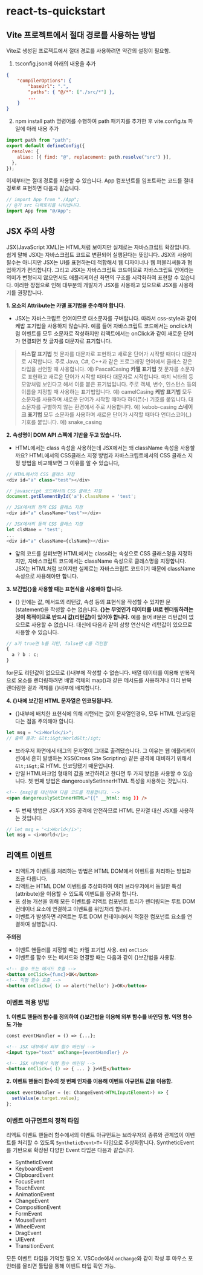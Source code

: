# react-ts-quickstart

## Vite 프로젝트에서 절대 경로를 사용하는 방법

Vite로 생성된 프로젝트에서 절대 경로를 사용하려면 약간의 설정이 필요함.

1. tsconfig.json에 아래의 내용을 추가

```json
{
    "compilerOptions": {
        "baseUrl": ".",
        "paths": { "@/*": ["./src/*"] },
        ...
    }
}
```

2. npm install path 명령어를 수행하여 path 패키지를 추가한 후 vite.config.ts 파일에 아래 내용 추가

```javascript
import path from "path";
export default defineConfig({
  resolve: {
    alias: [{ find: "@", replacement: path.resolve("src") }],
  },
});
```

이제부터는 절대 경로를 사용할 수 있습니다. App 컴포넌트를 임포트하는 코드를 절대 경로로 표현하면 다음과 같습니다.

```javascript
// import App from "./App";
// @가 src 디렉토리를 나타냅니다.
import App from "@/App";
```

## JSX 주의 사항

JSX(JavaScript XML)는 HTML처럼 보이지만 실제로는 자바스크립트 확장입니다. 쉽게 말해 JSX는 자바스크립트 코드로 변환되어 실행된다는 뜻입니다.
JSX의 사용이 필수는 아니지만 JSX는 UI를 표현하는데 적합해서 웹 디자이너나 웹 퍼블리셔들과 협업하기가 편리합니다. 그리고 JSX는 자바스크립트 코드이므로 자바스크립트 언어라는 의미가 변형되지 않으면서도 애플리케이션 화면의 구조를 시각화하여 표현할 수 있습니다. 이러한 장점으로 인해 대부분의 개발자가 JSX를 사용하고 있으므로 JSX를 사용하기를 권장합니다.

**1. 요소의 Attribute는 카멜 표기법을 준수해야 합니다.**

- JSX는 자바스크립트 언어이므로 대소문자를 구벼랍니다. 따라서 css-style과 같이 케밥 표기법을 사용하지 않습니다. 예를 들어 자바스크립트 코드에서는 onclick처럼 이벤트를 모두 소문자로 작성하지만 리액트에서는 onClick과 같이 새로운 단어가 연결되면 첫 글자를 대문자로 표기합니다.

> **파스칼 표기법**
> 첫 문자를 대문자로 표현하고 새로운 단어가 시작할 때마다 대문자로 시작합니다. 주로 Java, C#, C++과 같은 프로그래밍 언어에서 클래스 같은 타입을 선언할 때 사용합니다. 예) PascalCasing
> **카멜 표기법**
> 첫 문자를 소문자로 표현하고 새로운 단어가 시작할 때마다 대문자로 시작합니다. 마치 낙타의 등 모양처럼 보인다고 해서 이름 붙은 표기법입니다. 주로 객체, 변수, 인스턴스 등의 이름을 지정할 때 사용하는 표기법입니다. 예) camelCasing
> **케밥 표기법**
> 모두 소문자를 사용하며 새로운 단어가 시작할 때마다 하이픈(-) 기호를 붙입니다. 대소문자를 구별하지 않는 환경에서 주로 사용합니다. 예) kebob-casing
> **스네이크 표기법**
> 모두 소문자를 사용하며 새로운 단어가 시작할 때마다 언더스코어(\_) 기호를 붙입니다. 예) snake_casing

**2. 속성명이 DOM API 스펙에 기반을 두고 있습니다.**

- HTML에서는 class 속성을 사용하는데 JSX에서는 왜 className 속성을 사용할까요? HTML에서의 CSS클래스 지정 방법과 자바스크립트에서의 CSS 클래스 지정 방법을 비교해보면 그 이유를 알 수 있습니다,

```javascript
// HTML에서의 CSS 클래스 지정
<div id="a" class="test"></div>

// javascript 코드에서의 CSS 클래스 지정
document.getElementById('a').className = 'test';

// JSX에서의 정적 CSS 클래스 지정
<div id="a" className="test"></div>

// JSX에서의 동적 CSS 클래스 지정
let clsName = 'test';
...
<div id="a" className={clsName}></div>
```

- 앞의 코드를 살펴보면 HTML에서는 class라는 속성으로 CSS 클래스명을 지정하지만, 자바스크립트 코드에서는 className 속성으로 클래스명을 지정합니다. JSX는 HTML처럼 보이지만 실제로는 자바스크립트 코드이기 때문에 className 속성으로 사용해야만 합니다.

**3. 보간법{}을 사용할 때는 표현식을 사용해야 합니다.**

- {} 안에는 값, 메서드의 리턴값, 속성 등의 표현식을 작성할 수 있지만 문(statement)을 작성할 수는 없습니다. **{}는 무엇인가 데이터를 UI로 렌더링하려는 것이 목적이므로 반드시 값(리턴값)이 있어야 합니다.** 예를 들어 if문은 리턴값이 없으므로 사용할 수 없습니다. 대신에 다음과 같이 삼항 연산식은 리턴값이 있으므로 사용할 수 있습니다.

```javascript
// a가 true면 b를 리턴, false면 c를 리턴함
{
  a ? b : c;
}
```

for문도 리턴값이 없으므로 {}내부에 작성할 수 없습니다. 배열 데이터를 이용해 반복적으로 요소를 렌더링하려면 배열 객체의 map()과 같은 메서드를 사용하거나 미리 반복 렌더링한 결과 객체를 {}내부에 배치합니다.

**4. {}내에 보간된 HTML 문자열은 인코딩됩니다.**

- {}내부에 배치한 표현식에 의해 리턴되는 값이 문자열인경우, 모두 HTML 인코딩된다는 점을 주의해야 합니다.

```javascript
let msg = "<i>World</i>";
// 출력 결과: &lt;i&gt;World&lt;/igt;
```

- 브라우저 화면에서 <i></i>태그의 문자열이 그대로 출려됐습니다. 그 이유는 웹 애플리케이션에서 흔히 발생하는 XSS(Cross Site Scripting) 같은 공격에 대비하기 위해서`&lt;i&gt;`로 HTML 인코딩됐기 때문입니다.
- 만일 HTML마크업 형태의 값을 보간하려고 한다면 두 가지 방법을 사용할 수 있습니다. 첫 번째 방법은 dangerouslySetInnerHTML 특성을 사용하는 것입니다.

```html
<!-- {msg}를 대신하여 다음 코드를 적용합니다. -->
<span dangerouslySetInnerHTML="{{" __html: msg }} />
```

- 두 번째 방법은 JSX가 XSS 공격에 안전하므로 HTML 문자열 대신 JSX를 사용하는 것입니다.

```javascript
// let msg = '<i>World</i>';
let msg = <i>World</i>;
```

## 리액트 이벤트

- 리액트가 이벤트를 처리하는 방법은 HTML DOM에서 이벤트를 처리하는 방법과 조금 다릅니다.
- 리액트는 HTML DOM 이벤트를 추상화하여 여러 브라우저에서 동일한 특성(attribute)을 이용할 수 있도록 이벤트를 정규화 합니다.
- 또 성능 개선을 위해 모든 이벤트를 리액트 컴포넌트 트리가 렌더링되는 루트 DOM 컨테이너 요소에 연결하고 이벤트를 위임처리 합니다.
- 이벤트가 발생하면 리액트는 루트 DOM 컨테이너에서 적절한 컴포넌트 요소를 연결하여 실행합니다.

**주의점**

- 이벤트 핸들러를 지정할 때는 카멜 표기법 사용. ex) `onClick`
- 이벤트를 함수 또는 메서드와 연결할 때는 다음과 같이 {}보간법을 사용함.

```html
<!-- 함수 또는 메서드 호출 -->
<button onClick={func}>OK</button>
<!-- 익명 함수 호출 -->
<button onClick={ () => alert('hello') }>OK</button>
```

### 이벤트 적용 방법

**1. 이벤트 핸들러 함수를 정의하여 {}보간법을 이용해 외부 함수를 바인딩 함. 익명 함수도 가능**

```html
const eventHandler = () => {...};

<!-- JSX 내부에서 외부 함수 바인딩 -->
<input type="text" onChange={eventHandler} />

<!-- JSX 내부에서 익명 함수 바인딩 -->
<button onClick={ () => { ... } }>버튼</button>
```

**2. 이벤트 핸들러 함수의 첫 번째 인자를 이용해 이벤트 아규먼트 값을 이용함.**

```javascript
const eventHandler = (e: ChangeEvent<HTMLInputElement>) => {
  setValue(e.target.value);
};
```

### 이벤트 아규먼트의 정적 타입

리액트 이벤트 핸들러 함수에서의 이벤트 아규먼트는 브라우저의 종류와 관계없이 이벤트를 처리할 수 있도록 `SyntheticEvent<T>` 타입으로 추상화합니다. SyntheticEvent를 기반으로 확장된 다양한 Event 타입은 다음과 같습니다.

- SyntheticEvent
- KeyboardEvent
- ClipboardEvent
- FocusEvent
- TouchEvent
- AnimationEvent
- ChangeEvent
- CompositionEvent
- FormEvent
- MouseEvent
- WheelEvent
- DragEvent
- UIEvent
- TransitionEvent

모든 이벤트 타입을 기억할 필요 X. VSCode에서 `onChange`와 같이 작성 후 마우스 포인터를 올리면 툴팁을 통해 이벤트 타입 확인 가능.
